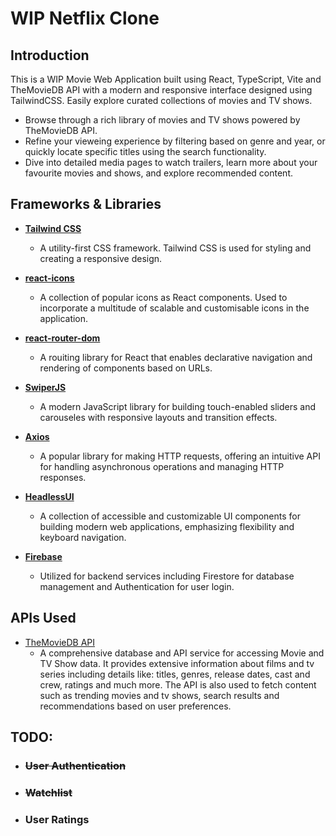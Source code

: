 # WIP Netflix Clone

## Introduction

This is a WIP Movie Web Application built using React, TypeScript, Vite and TheMovieDB API with a modern and responsive interface designed using TailwindCSS. Easily explore curated collections of movies and TV shows.

-   Browse through a rich library of movies and TV shows powered by TheMovieDB API.
-   Refine your vieweing experience by filtering based on genre and year, or quickly locate specific titles using the search functionality.
-   Dive into detailed media pages to watch trailers, learn more about your favourite movies and shows, and explore recommended content.

## Frameworks & Libraries

-   **[Tailwind CSS](https://tailwindcss.com/)**

    -   A utility-first CSS framework. Tailwind CSS is used for styling and creating a responsive design.

-   **[react-icons](https://react-icons.github.io/react-icons/)**

    -   A collection of popular icons as React components. Used to incorporate a multitude of scalable and customisable icons in the application.

-   **[react-router-dom](https://reactrouter.com/en/main)**

    -   A rouiting library for React that enables declarative navigation and rendering of components based on URLs.

-   **[SwiperJS](https://swiperjs.com/)**

    -   A modern JavaScript library for building touch-enabled sliders and carouseles with responsive layouts and transition effects.

-   **[Axios](https://axios-http.com/docs/intro)**

    -   A popular library for making HTTP requests, offering an intuitive API for handling asynchronous operations and managing HTTP responses.

-   **[HeadlessUI](https://headlessui.com/)**

    -   A collection of accessible and customizable UI components for building modern web applications, emphasizing flexibility and keyboard navigation.

-   **[Firebase](https://firebase.google.com/)**
    -   Utilized for backend services including Firestore for database management and Authentication for user login.

## APIs Used

-   [TheMovieDB API](https://developer.themoviedb.org/docs/getting-started)
    -   A comprehensive database and API service for accessing Movie and TV Show data. It provides extensive information about films and tv series including details like: titles, genres, release dates, cast and crew, ratings and much more. The API is also used to fetch content such as trending movies and tv shows, search results and recommendations based on user preferences.

## TODO:

-   ### ~~User Authentication~~
-   ### ~~Watchlist~~
-   ### User Ratings
